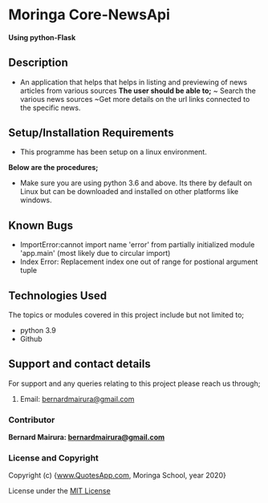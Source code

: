 <!--headings-->

# Moringa Core-NewsApi

#### Using python-Flask

## Description

* An application that helps that helps in listing and previewing of news articles from various sources
**The user should be able to;**
~ Search the various news sources
~Get more details on the url links connected to the specific news.


## Setup/Installation Requirements

* This programme has been setup on a linux environment.

**Below are the procedures;**
+  Make sure you are using python 3.6 and above. 
Its there by default on Linux but can be downloaded and installed on other platforms like windows.

## Known Bugs

* ImportError:cannot import name 'error' from partially initialized module 'app.main' (most likely due to circular import)
* Index Error: Replacement index one out of range for postional argument tuple

## Technologies Used

The topics or modules covered in this project include but not limited to;

* python 3.9
* Github

## Support and contact details

For support and any queries relating to this project please reach us through;

1. Email: bernardmairura@gmail.com


### Contributor

 **Bernard Mairura: <bernardmairura@gmail.com>**
 

### License and Copyright

Copyright (c) {www.QuotesApp.com, Moringa School, year 2020}

License under the [MIT License](LICENSE)